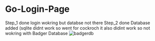 # Go-Login-Page
Step_1 done login wokring but databse not there 
Step_2 done Database added (sqlite didnt work so went for cockroch it also didint work so not wokring with Badger Database ![badgerdb](https://github.com/user-attachments/assets/9affc63d-456c-4475-99fc-7654bb34eaa2)
